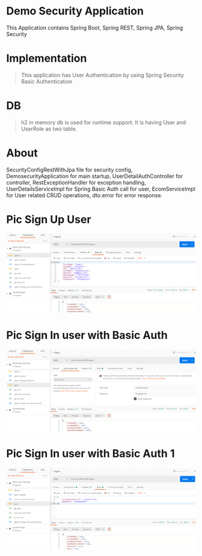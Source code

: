 # Demo Security Application
This Application contains Spring Boot, Spring REST, Spring JPA, Spring Security

# Implementation
> This application has User Authentication by using Spring Security Basic Authentication

# DB
> h2 in memory db is used for runtime support. It is having User and UserRole as two table.

# About
SecurityConfigRestWithJpa file for security config,
DemosecurityApplication for main startup,
UserDetailAuthController for controller,
RestExceptionHandler for exception handling,
UserDetailsServiceImpl for Spring Basic Auth call for user,
EcomServiceImpl for User related CRUD operations,
dto.error for error response.
# Pic Sign Up User
![CreateUser](CreateUser.PNG)
# Pic Sign In user with Basic Auth
![SignInUserWithBasicAuth](SignInUserWithBasicAuth.PNG)
# Pic Sign In user with Basic Auth 1
![SignInUserWithBasicAuth1](SignInUserWithBasicAuth1.PNG)

